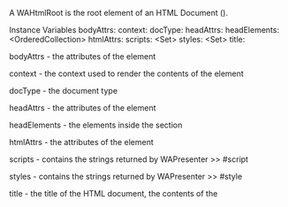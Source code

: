 A WAHtmlRoot is the root element of an HTML Document (<html>).

Instance Variables
	bodyAttrs:		<WAHtmlAttributes>
	context:			<WARenderContext>
	docType:		<String>
	headAttrs:		<WAHtmlAttributes>
	headElements:	<OrderedCollection<WAHtmlElement>>
	htmlAttrs:		<WAHtmlAttributes>
	scripts:			<Set<String>>
	styles:			<Set<String>>
	title:			<String>

bodyAttrs
	- the attributes of the <body> element

context
	- the context used to render the contents of the <body> element

docType
	- the document type

headAttrs
	- the attributes of the <head> element

headElements
	- the elements inside the <head> section

htmlAttrs
	- the attributes of the <html> element

scripts
	- contains the strings returned by WAPresenter >> #script

styles
	- contains the strings returned by WAPresenter >> #style

title
	- the title of the HTML document, the contents of the <title> element
